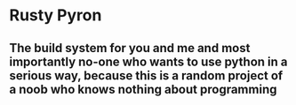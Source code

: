 # Rusty Pyron
## The build system for you and me and most importantly no-one who wants to use python in a serious way, because this is a random project of a noob who knows nothing about programming